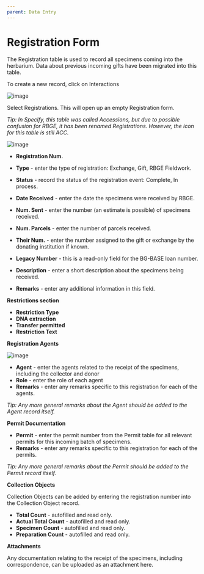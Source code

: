 ```yaml
---
parent: Data Entry
---
```


# Registration Form

The Registration table is used to record all specimens coming into the herbarium. Data about previous incoming gifts have been migrated into this table.

To create a new record, click on Interactions

![image](https://user-images.githubusercontent.com/6713716/197759661-5dc1dd4a-7438-4eac-899c-29901b2d0180.png)

Select Registrations. This will open up an empty Registration form.

_Tip: In Specify, this table was called Accessions, but due to possible confusion for RBGE, it has been renamed Registrations. However, the icon for this table is still ACC._

![image](https://user-images.githubusercontent.com/6713716/197759815-f1137723-cf1a-403c-904d-7bdc986a3a95.png)

- **Registration Num.**

- **Type** - enter the type of registration: Exchange, Gift, RBGE Fieldwork. 

- **Status** - record the status of the registration event: Complete, In process.

- **Date Received** - enter the date the specimens were received by RBGE.

- **Num. Sent** - enter the number (an estimate is possible) of specimens received.

- **Num. Parcels** - enter the number of parcels received.

- **Their Num.** - enter the number assigned to the gift or exchange by the donating institution if known.
- **Legacy Number** - this is a read-only field for the BG-BASE loan number.
- **Description** - enter a short description about the specimens being received.
- **Remarks** - enter any additional information in this field.

**Restrictions section**

- **Restriction Type**
- **DNA extraction**
- **Transfer permitted**
- **Restriction Text**

**Registration Agents**

![image](https://user-images.githubusercontent.com/6713716/197975931-87b22c43-eb86-4457-a144-0ec14ce3b8a7.png)

- **Agent** - enter the agents related to the receipt of the specimens, including the collector and donor
- **Role** - enter the role of each agent
- **Remarks** - enter any remarks specific to this registration for each of the agents.

_Tip: Any more general remarks about the Agent should be added to the Agent record itself._

**Permit Documentation**

- **Permit** - enter the permit number from the Permit table for all relevant permits for this incoming batch of specimens.
- **Remarks** - enter any remarks specific to this registration for each of the permits.

_Tip: Any more general remarks about the Permit should be added to the Permit record itself._

**Collection Objects**

Collection Objects can be added by entering the registration number into the Collection Object record.

- **Total Count** - autofilled and read only.
- **Actual Total Count** - autofilled and read only.
- **Specimen Count** - autofilled and read only.
- **Preparation Count** - autofilled and read only.

**Attachments**

Any documentation relating to the receipt of the specimens, including correspondence, can be uploaded as an attachment here.

